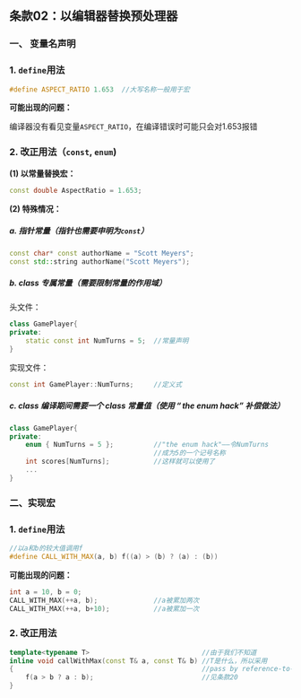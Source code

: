 ## 条款02：以编辑器替换预处理器

### 一、 变量名声明

### 1. `define`用法

```C++
#define ASPECT_RATIO 1.653	//大写名称一般用于宏
```

**可能出现的问题：**

编译器没有看见变量`ASPECT_RATIO`，在编译错误时可能只会对1.653报错

### 2. 改正用法（`const`, `enum`)

**(1) 以常量替换宏：**

```C++
const double AspectRatio = 1.653;
```

**(2) 特殊情况：**

##### a. 指针常量（指针也需要申明为`const`）

```C++
const char* const authorName = "Scott Meyers";
const std::string authorName("Scott Meyers");
```

##### b. $class$ 专属常量（需要限制常量的作用域）

头文件：

```C++
class GamePlayer{
private:
	static const int NumTurns = 5;	//常量声明
}
```

实现文件：

```C++
const int GamePlayer::NumTurns;		//定义式
```

##### c. $class$ 编译期间需要一个 $class$ 常量值（使用 $“the\ enum\ hack”$ 补偿做法）

```C++
class GamePlayer{
private:
    enum { NumTurns = 5 };			//"the enum hack"——令NumTurns
    								//成为5的一个记号名称
    int scores[NumTurns];			//这样就可以使用了
    ...
}
```



### 二、实现宏

### 1. `define`用法

```C++
//以a和b的较大值调用f
#define CALL_WITH_MAX(a, b) f((a) > (b) ? (a) : (b))
```

**可能出现的问题：**

```C++
int a = 10, b = 0;
CALL_WITH_MAX(++a, b);				//a被累加两次
CALL_WITH_MAX(++a, b+10);			//a被累加一次
```



### 2. 改正用法

```C++
template<typename T>							//由于我们不知道
inline void callWithMax(const T& a, const T& b)	//T是什么，所以采用
{												//pass by reference-to-const
    f(a > b ? a : b);							//见条款20
}
```

